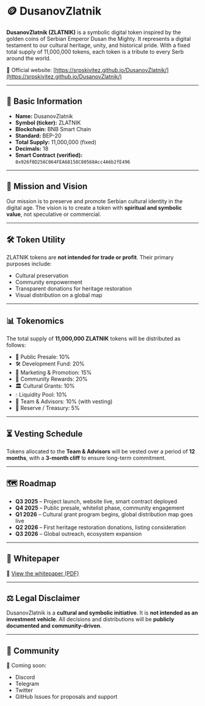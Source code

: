 # 🪙 DusanovZlatnik

**DusanovZlatnik (ZLATNIK)** is a symbolic digital token inspired by the golden coins of Serbian Emperor Dusan the Mighty. It represents a digital testament to our cultural heritage, unity, and historical pride. With a fixed total supply of 11,000,000 tokens, each token is a tribute to every Serb around the world.

🔗 Official website: [https://srpskivitez.github.io/DusanovZlatnik/](https://srpskivitez.github.io/DusanovZlatnik/)

---

## 🔹 Basic Information

- **Name:** DusanovZlatnik
- **Symbol (ticker):** ZLATNIK
- **Blockchain:** BNB Smart Chain
- **Standard:** BEP-20
- **Total Supply:** 11,000,000 (fixed)
- **Decimals:** 18
- **Smart Contract (verified):** `0x926f0D256C064FEA68158C80568Acc4A6b2fE496`

---

## 🎯 Mission and Vision

Our mission is to preserve and promote Serbian cultural identity in the digital age. The vision is to create a token with **spiritual and symbolic value**, not speculative or commercial.

---

## 🛠️ Token Utility

ZLATNIK tokens are **not intended for trade or profit**. Their primary purposes include:

- Cultural preservation
- Community empowerment
- Transparent donations for heritage restoration
- Visual distribution on a global map

---

## 📊 Tokenomics

The total supply of **11,000,000 ZLATNIK** tokens will be distributed as follows:

- 📢 Public Presale: 10%  
- 🛠️ Development Fund: 20%  
- 📣 Marketing & Promotion: 15%  
- 🎁 Community Rewards: 20%  
- 🏛️ Cultural Grants: 10%  
- 💧 Liquidity Pool: 10%  
- 👥 Team & Advisors: 10% (with vesting)  
- 🏦 Reserve / Treasury: 5%

---

## ⏳ Vesting Schedule

Tokens allocated to the **Team & Advisors** will be vested over a period of **12 months**, with a **3-month cliff** to ensure long-term commitment.

---

## 🗺️ Roadmap

- **Q3 2025** – Project launch, website live, smart contract deployed  
- **Q4 2025** – Public presale, whitelist phase, community engagement  
- **Q1 2026** – Cultural grant program begins, global distribution map goes live  
- **Q2 2026** – First heritage restoration donations, listing consideration  
- **Q3 2026** – Global outreach, ecosystem expansion

---

## 📝 Whitepaper

📄 [View the whitepaper (PDF)](./whitepaper.pdf)

---

## ⚖️ Legal Disclaimer

DusanovZlatnik is a **cultural and symbolic initiative**. It is **not intended as an investment vehicle**. All decisions and distributions will be **publicly documented and community-driven**.

---

## 🤝 Community

📢 Coming soon:
- Discord
- Telegram
- Twitter
- GitHub Issues for proposals and support
